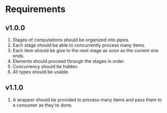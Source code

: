 # Requirements

## v1.0.0

1. Stages of computations should be organized into pipes.
2. Each stage should be able to concurrently process many items.
3. Each item should be give to the next stage as soon as the current one ends.
4. Elements should proceed through the stages in order.
5. Concurrency should be hidden.
6. All types should be usable.

## v1.1.0

1. A wrapper should be provided to process many items and pass them to a
   consumer as they're done.
